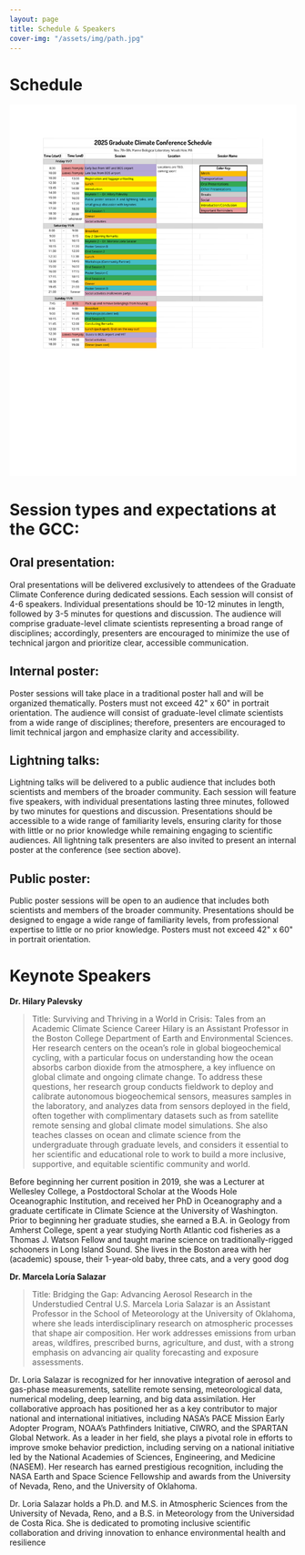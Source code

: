 ```yaml
---
layout: page
title: Schedule & Speakers
cover-img: "/assets/img/path.jpg"
---
```


# Schedule

<img src="/assets/img/GCC_schedule.png" alt="Conference schedule">

<!--[Abstracts](https://graduateclimateconference.github.io/pdf/GCC2024_abstracts.pdf)-->

# Session types and expectations at the GCC:
## Oral presentation: 
Oral presentations will be delivered exclusively to attendees of the Graduate Climate Conference during dedicated sessions. Each session will consist of 4-6 speakers. Individual presentations should be 10-12 minutes in length, followed by 3-5 minutes for questions and discussion. The audience will comprise graduate-level climate scientists representing a broad range of disciplines; accordingly, presenters are encouraged to minimize the use of technical jargon and prioritize clear, accessible communication.

## Internal poster: 
Poster sessions will take place in a traditional poster hall and will be organized thematically. Posters must not exceed 42" x 60" in portrait orientation. The audience will consist of graduate-level climate scientists from a wide range of disciplines; therefore, presenters are encouraged to limit technical jargon and emphasize clarity and accessibility.

## Lightning talks: 
Lightning talks will be delivered to a public audience that includes both scientists and members of the broader community. Each session will feature five speakers, with individual presentations lasting three minutes, followed by two minutes for questions and discussion. Presentations should be accessible to a wide range of familiarity levels, ensuring clarity for those with little or no prior knowledge while remaining engaging to scientific audiences. All lightning talk presenters are also invited to present an internal poster at the conference (see section above).

## Public poster: 
Public poster sessions will be open to an audience that includes both scientists and members of the broader community. Presentations should be designed to engage a wide range of familiarity levels, from professional expertise to little or no prior knowledge. Posters must not exceed 42" x 60" in portrait orientation.

<!--# Keynote Speakers
<img src="/assets/img/GCC_schedule.png" alt="Conference schedule">

# Oral Presentations

[Abstracts](https://graduateclimateconference.github.io/pdf/GCC2024_abstracts.pdf)

As a reminder, your talk should be aimed at a general audience, as there will be graduate students from a range of disciplines and backgrounds attending.

Please keep your oral presentation between 10-12 minutes long. We have a tight schedule, so at 12 minutes we will ask that you wrap up your talk. There will be a panel discussion after your session, during which participants will be able to ask questions. 

#### Poster Presentations
Your poster should be a maximum of 60” x 40” (1.5 m x 1 m). We do not have printers at Pack Forest, so you must print your poster prior to arriving. --> 

# Keynote Speakers

__Dr. Hilary Palevsky__
> Title: Surviving and Thriving in a World in Crisis: Tales from an Academic Climate Science Career
Hilary is an Assistant Professor in the Boston College Department of Earth and Environmental Sciences. Her research centers on the ocean’s role in global biogeochemical cycling, with a particular focus on understanding how the ocean absorbs carbon dioxide from the atmosphere, a key influence on global climate and ongoing climate change. To address these questions, her research group conducts fieldwork to deploy and calibrate autonomous biogeochemical sensors, measures samples in the laboratory, and analyzes data from sensors deployed in the field, often together with complimentary datasets such as from satellite remote sensing and global climate model simulations. She also teaches classes on ocean and climate science from the undergraduate through graduate levels, and considers it essential to her scientific and educational role to work to build a more inclusive, supportive, and equitable scientific community and world.

Before beginning her current position in 2019, she was a Lecturer at Wellesley College, a Postdoctoral Scholar at the Woods Hole Oceanographic Institution, and received her PhD in Oceanography and a graduate certificate in Climate Science at the University of Washington. Prior to beginning her graduate studies, she earned a B.A. in Geology from Amherst College, spent a year studying North Atlantic cod fisheries as a Thomas J. Watson Fellow and taught marine science on traditionally-rigged schooners in Long Island Sound. She lives in the Boston area with her (academic) spouse, their 1-year-old baby, three cats, and a very good dog


__Dr. Marcela Loría Salazar__
> Title: Bridging the Gap: Advancing Aerosol Research in the Understudied Central U.S.
Marcela Loria Salazar is an Assistant Professor in the School of Meteorology at the University of Oklahoma, where she leads interdisciplinary research on atmospheric processes that shape air composition. Her work addresses emissions from urban areas, wildfires, prescribed burns, agriculture, and dust, with a strong emphasis on advancing air quality forecasting and exposure assessments.

Dr. Loria Salazar is recognized for her innovative integration of aerosol and gas-phase measurements, satellite remote sensing, meteorological data, numerical modeling, deep learning, and big data assimilation. Her collaborative approach has positioned her as a key contributor to major national and international initiatives, including NASA’s PACE Mission Early Adopter Program, NOAA’s Pathfinders Initiative, CIWRO, and the SPARTAN Global Network.
As a leader in her field, she plays a pivotal role in efforts to improve smoke behavior prediction, including serving on a national initiative led by the National Academies of Sciences, Engineering, and Medicine (NASEM). Her research has earned prestigious recognition, including the NASA Earth and Space Science Fellowship and awards from the University of Nevada, Reno, and the University of Oklahoma.

Dr. Loria Salazar holds a Ph.D. and M.S. in Atmospheric Sciences from the University of Nevada, Reno, and a B.S. in Meteorology from the Universidad de Costa Rica. She is dedicated to promoting inclusive scientific collaboration and driving innovation to enhance environmental health and resilience
